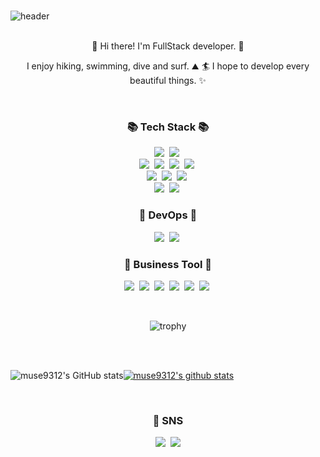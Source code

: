 <!--
**muse9312/muse9312** is a ✨ _special_ ✨ repository because its `README.md` (this file) appears on your GitHub profile.

Here are some ideas to get you started:

- 🔭 I’m currently working on ...
- 🌱 I’m currently learning ...
- 👯 I’m looking to collaborate on ...
- 🤔 I’m looking for help with ...
- 💬 Ask me about ...
- 📫 How to reach me: ...
- 😄 Pronouns: ...
- ⚡ Fun fact: ... -->

<br />

![header](https://capsule-render.vercel.app/api?type=Cylinder&color=fbceb1&height=150&section=header&text=Oh%20Se%20Won&fontSize=70&animation=twinkling)

<br />

<div align="center">
👋  Hi there! I'm FullStack developer. 🚀

<!-- Sometimes I develop cross-platforms like ReactNative or Flutter, but prefer native. 💖 -->

I enjoy hiking, swimming, dive and surf. ⛰ 🏄
I hope to develop every beautiful things. ✨

</div>

<br />

<h3 align="center">📚 Tech Stack 📚</h3>

<p align="center">
  <img src="https://img.shields.io/badge/Java-007396?style=flat-square&logo=java&logoColor=white"/></a>&nbsp   
  <img src="https://img.shields.io/badge/Javascript-ffb13b?style=flat-square&logo=javascript&logoColor=white"/></a>&nbsp
  <br>
  <img src="https://img.shields.io/badge/Spring-6DB33F?style=flat-square&logo=Spring&logoColor=white"/></a>&nbsp 
  <img src="https://img.shields.io/badge/SpringBoot-6DB33F?style=flat-square&logo=SpringBoot&logoColor=white"/></a>&nbsp 
  <img src="https://img.shields.io/badge/Express.js-ffb13b?style=flat-square&logo=Express&logoColor=white"/></a>&nbsp
  <img src="https://img.shields.io/badge/Node.js-gray?style=flat-square&logo=Node.js&logoColor=white"/></a>&nbsp
  <br>
  <img src="https://img.shields.io/badge/Mysql-007396?style=flat-square&logo=MySql&logoColor=white"/></a>&nbsp
  <img src="https://img.shields.io/badge/Flutter-007396?style=flat-square&logo=flutter&logoColor=white"/></a>&nbsp 
  <img src="https://img.shields.io/badge/React-20b2aa?style=flat-square&logo=React&logoColor=white"/></a>&nbsp
  <br>
  <img src="https://img.shields.io/badge/AWS-d2691e?style=flat-square&logo=amazon-aws&logoColor=white"/></a>&nbsp
  <img src="https://img.shields.io/badge/Docker-333664?style=flat-square&logo=Docker&logoColor=white"/></a>&nbsp
  
</p>

<h3 align="center">🌱 DevOps 🌱</h3>

<p align="center">
  <img src="https://img.shields.io/badge/Git-d2691e?style=flat-square&logo=Git&logoColor=white"/></a>&nbsp 
  <img src="https://img.shields.io/badge/Visual Studio Code-37A7F0?style=flat-square&logo=Visual Studio Code&logoColor=white"/></a>&nbsp
  
  
</p>

<h3 align="center">🔭 Business Tool 🔭</h3>

<p align="center">
  <img src="https://img.shields.io/badge/Trello-2278C0?style=flat-square&logo=Trello&logoColor=white"/></a>&nbsp 
  <img src="https://img.shields.io/badge/Miro-FBCF03?style=flat-square&logo=Miro&logoColor=white"/></a>&nbsp
  <img src="https://img.shields.io/badge/Jira-1E52CC?style=flat-square&logo=Jira&logoColor=white"/></a>&nbsp
  <img src="https://img.shields.io/badge/Swagger-6D9A01?style=flat-square&logo=Swagger&logoColor=white"/></a>&nbsp
  <img src="https://img.shields.io/badge/Notion-000000?style=flat-square&logo=Notion&logoColor=white"/></a>&nbsp
  <img src="https://img.shields.io/badge/Postman-FF6C37?style=flat-square&logo=Postman&logoColor=white"/></a>&nbsp
  
  
</p>

<!-- <h3 align="center">📄 Blog 📄</h3>

<div align="center" style="text-align:center">

  [![Velog's GitHub stats](https://velog-readme-stats.vercel.app/api?name=zzase&tag=블록체인)](https://velog.io/@zzase)
  [![Velog's GitHub stats](https://velog-readme-stats.vercel.app/api?name=zzase&tag=go)](https://velog.io/@zzse)

</div> -->

<br>

<div align="center">

![trophy](https://github-profile-trophy.vercel.app/?username=muse9312)

</div>

<br>
<br>

![muse9312's GitHub stats](https://github-readme-stats.vercel.app/api?username=muse9312&show_icons=true&theme=radical)[![muse9312's github stats](https://github-readme-stats.vercel.app/api/top-langs/?username=muse9312&show_icons=true&hide_border=true&title_color=004386&icon_color=004386&layout=compact&theme=radical)](https://github.com/muse9312)

<br >

<h3 align="center"> 💁 SNS </h3>
<p align="center">
  <!-- <a href="https://velog.io/@zzase"><img src="https://img.shields.io/badge/Tech%20Blog-11B48A?style=flat-square&logo=Vimeo&logoColor=white&link="/></a>&nbsp -->
  <a href="https://www.instagram.com/_majestyharia/"><img src="https://img.shields.io/badge/Instagram-E4405F?style=flat-square&logo=Instagram&logoColor=white&link=https://www.instagram.com/_majestyharia/"/></a>&nbsp
  <a href="mailto:wushuchjdhtpdnjs@gmail.com"><img src="https://img.shields.io/badge/Gmail-d14836?style=flat-square&logo=Gmail&logoColor=white&link=wushuchjdhtpdnjs@gmail.com"/></a>
</p>
<br>
